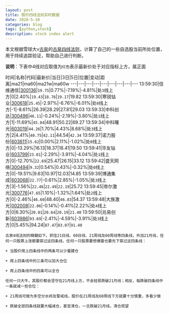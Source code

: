 ```yaml
---
layout: post
title: 股价四线法则实时数据
date: 2020-5-10
categories: blog
tags: [python,stock]
description: stock index alert
---
```



本文根据雪球大v[古泉](https://xueqiu.com/u/7148646888)的[古泉四线法则](https://xueqiu.com/7148646888/130498192)，计算了自己的一些自选股当前所处位置，用于持续追踪验证，帮助自己进行判断。

**说明**：下表中4线对应取值为`红色`表示最新价处于对应指标上方，属正面

时间|名称|代码|最新价|当日|3日|5日|位置|变动|距离|ma21|ma60|ma21w|ma60w
---|---|---|---|---|---|---|---|---
13:59:30|信维通信|[300136](https://xueqiu.com/S/SZ300136)|`19.75`|0.77%|-7.19%|-4.81%|处`3`线上方|0|2.40%|`19.43`|`18.76`|`19.17`|19.82
13:59:30|寒锐钴业|[300618](https://xueqiu.com/S/SZ300618)|`25.45`|-2.97%|-6.76%|-6.01%|处`0`线上方|-1|-8.61%|26.39|28.29|27.81|29.03
13:59:33|中科创达|[300496](https://xueqiu.com/S/SZ300496)|`46.11`|-0.24%|-2.19%|-3.80%|处`1`线上方|1|-11.69%|`45.84`|48.91|50.22|69.27
13:59:34|中科曙光|[603019](https://xueqiu.com/S/SH603019)|`44.26`|1.70%|4.43%|8.68%|处`3`线上方|2|4.41%|`40.75`|`42.11`|44.54|`42.34`
13:59:37|诺力股份|[603611](https://xueqiu.com/S/SH603611)|`15.62`|0.00%|2.11%|-1.02%|处`0`线上方|0|-13.29%|16.13|18.37|18.41|19.50
13:59:41|华友钴业|[603799](https://xueqiu.com/S/SH603799)|`23.01`|-2.29%|-3.91%|-4.04%|处`1`线上方|0|-12.70%|`22.69`|25.47|26.15|33.12
13:59:42|盛天网络|[300494](https://xueqiu.com/S/SZ300494)|`9.32`|0.54%|0.43%|-0.32%|处`0`线上方|0|-19.51%|9.63|10.97|12.03|14.85
13:59:39|博通集成|[603068](https://xueqiu.com/S/SH603068)|`22.77`|-0.61%|2.85%|-1.05%|处`3`线上方|3|-1.56%|`22.46`|`22.49`|`22.19`|25.72
13:59:45|帝尔激光|[300776](https://xueqiu.com/S/SZ300776)|`47.65`|1.10%|-1.32%|1.64%|处`2`线上方|0|-2.46%|`46.60`|48.40|`46.83`|54.37
13:59:48|大族激光|[002008](https://xueqiu.com/S/SZ002008)|`22.06`|-0.14%|-0.41%|2.22%|处`4`线上方|0|6.30%|`20.81`|`20.64`|`20.19`|`21.40`
13:59:50|兆易创新|[603986](https://xueqiu.com/S/SH603986)|`93.69`|-2.41%|-4.59%|-3.91%|处`3`线上方|0|5.45%|94.24|`87.47`|`83.07`|`91.40`

```
古泉4线法则的精髓如下。抓住21日线、60日线、21周线及60周线等四条线，外加21月线，任何一只股票上涨都要穿过这四条线，任何一只股票要想爆雷也要先下穿过这四条线：

+ 当股价爬上四条线中的两条可以少量建仓

+ 爬上四条线中的三条可以加大仓位

+ 爬上四条线中的四条可以全仓

任何一只大牛，其股价都会坚守在21月线上方，不会轻易跌破21月线；相反，每跌破四条线中一条就减一些仓位：

+ 21周线可做为多空分水岭及警戒线，股价在21周线及60周线下方就要十分慎重，多看少做

+ 跌破全部四条线就要大幅减仓，甚至清仓，一旦跌破21月线，清仓观望
```
